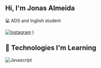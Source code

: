 ## Hi, I'm Jonas Almeida
💻 ADS and Inglish student

[![Instagram](https://img.shields.io/badge/Instagram-E4405F?style=for-the-badge&logo=instagram&logoColor=white)](https://www.instagram.com/jonasalmeidas__/)
)

## 🚀 Technologies I'm Learning
![Javascript](https://img.shields.io/badge/Javascript-ffe600?style=for-the-badge&logo=Javascript&logoColor=black)  
